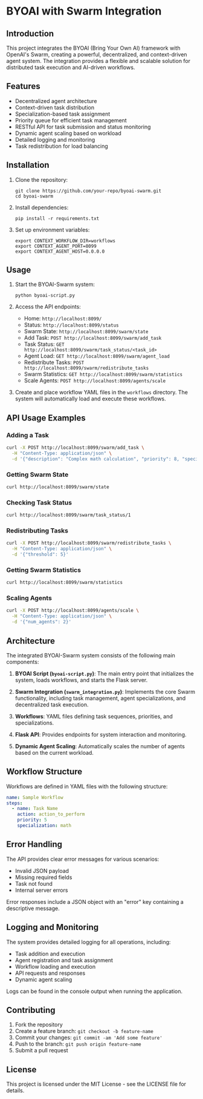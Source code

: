 # BYOAI with Swarm Integration

## Introduction

This project integrates the BYOAI (Bring Your Own AI) framework with OpenAI's Swarm, creating a powerful, decentralized, and context-driven agent system. The integration provides a flexible and scalable solution for distributed task execution and AI-driven workflows.

## Features

- Decentralized agent architecture
- Context-driven task distribution
- Specialization-based task assignment
- Priority queue for efficient task management
- RESTful API for task submission and status monitoring
- Dynamic agent scaling based on workload
- Detailed logging and monitoring
- Task redistribution for load balancing

## Installation

1. Clone the repository:
   ```
   git clone https://github.com/your-repo/byoai-swarm.git
   cd byoai-swarm
   ```

2. Install dependencies:
   ```
   pip install -r requirements.txt
   ```

3. Set up environment variables:
   ```
   export CONTEXT_WORKFLOW_DIR=workflows
   export CONTEXT_AGENT_PORT=8099
   export CONTEXT_AGENT_HOST=0.0.0.0
   ```

## Usage

1. Start the BYOAI-Swarm system:
   ```
   python byoai-script.py
   ```

2. Access the API endpoints:
   - Home: `http://localhost:8099/`
   - Status: `http://localhost:8099/status`
   - Swarm State: `http://localhost:8099/swarm/state`
   - Add Task: `POST http://localhost:8099/swarm/add_task`
   - Task Status: `GET http://localhost:8099/swarm/task_status/<task_id>`
   - Agent Load: `GET http://localhost:8099/swarm/agent_load`
   - Redistribute Tasks: `POST http://localhost:8099/swarm/redistribute_tasks`
   - Swarm Statistics: `GET http://localhost:8099/swarm/statistics`
   - Scale Agents: `POST http://localhost:8099/agents/scale`

3. Create and place workflow YAML files in the `workflows` directory. The system will automatically load and execute these workflows.

## API Usage Examples

### Adding a Task

```bash
curl -X POST http://localhost:8099/swarm/add_task \
  -H "Content-Type: application/json" \
  -d '{"description": "Complex math calculation", "priority": 8, "specialization": "math"}'
```

### Getting Swarm State

```bash
curl http://localhost:8099/swarm/state
```

### Checking Task Status

```bash
curl http://localhost:8099/swarm/task_status/1
```

### Redistributing Tasks

```bash
curl -X POST http://localhost:8099/swarm/redistribute_tasks \
  -H "Content-Type: application/json" \
  -d '{"threshold": 5}'
```

### Getting Swarm Statistics

```bash
curl http://localhost:8099/swarm/statistics
```

### Scaling Agents

```bash
curl -X POST http://localhost:8099/agents/scale \
  -H "Content-Type: application/json" \
  -d '{"num_agents": 2}'
```

## Architecture

The integrated BYOAI-Swarm system consists of the following main components:

1. **BYOAI Script (`byoai-script.py`)**: The main entry point that initializes the system, loads workflows, and starts the Flask server.

2. **Swarm Integration (`swarm_integration.py`)**: Implements the core Swarm functionality, including task management, agent specializations, and decentralized task execution.

3. **Workflows**: YAML files defining task sequences, priorities, and specializations.

4. **Flask API**: Provides endpoints for system interaction and monitoring.

5. **Dynamic Agent Scaling**: Automatically scales the number of agents based on the current workload.

## Workflow Structure

Workflows are defined in YAML files with the following structure:

```yaml
name: Sample Workflow
steps:
  - name: Task Name
    action: action_to_perform
    priority: 5
    specialization: math
```

## Error Handling

The API provides clear error messages for various scenarios:

- Invalid JSON payload
- Missing required fields
- Task not found
- Internal server errors

Error responses include a JSON object with an "error" key containing a descriptive message.

## Logging and Monitoring

The system provides detailed logging for all operations, including:

- Task addition and execution
- Agent registration and task assignment
- Workflow loading and execution
- API requests and responses
- Dynamic agent scaling

Logs can be found in the console output when running the application.

## Contributing

1. Fork the repository
2. Create a feature branch: `git checkout -b feature-name`
3. Commit your changes: `git commit -am 'Add some feature'`
4. Push to the branch: `git push origin feature-name`
5. Submit a pull request

## License

This project is licensed under the MIT License - see the LICENSE file for details.
